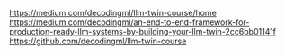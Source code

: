https://medium.com/decodingml/llm-twin-course/home
https://medium.com/decodingml/an-end-to-end-framework-for-production-ready-llm-systems-by-building-your-llm-twin-2cc6bb01141f
https://github.com/decodingml/llm-twin-course
